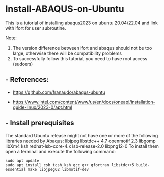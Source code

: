 # Install-ABAQUS-on-Ubuntu
This is a tutorial of installing abaqus2023 on ubuntu 20.04/22.04 and link with ifort for user subroutine.

Note: 
1. The version difference between ifort and abaqus should not be too large, otherwise there will be compatibility problems
2. To successfully follow this tutorial, you need to have root access (sudoers)

## - References:
- https://github.com/franaudo/abaqus-ubuntu

- https://www.intel.com/content/www/us/en/docs/oneapi/installation-guide-linux/2023-0/apt.html

## - Install prerequisites
The standard Ubuntu release might not have one or more of the following libraries needed by Abaqus:
	libjpeg
	libstdc++ 4.7
	openmotif 2.3
	libgomp
	libXm4
	ksh
	redhat-lsb-core-4.x
	lsb-release-2.0
	libpng12-0
To install them open a terminal and execute the following command:
```
sudo apt update
sudo apt install csh tcsh ksh gcc g++ gfortran libstdc++5 build-essential make libjpeg62 libmotif-dev
```
